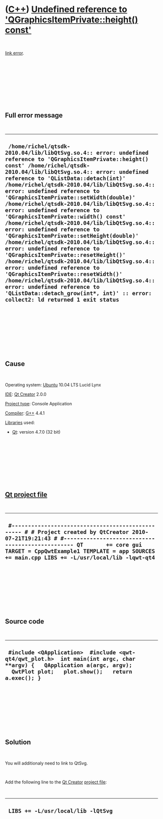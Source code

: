 



 

 

 

 

 

([C++](Cpp.md)) [Undefined reference to 'QGraphicsItemPrivate::height() const'](CppLinkErrorUndefinedReferenceToQGraphicsItemPrivateHeight.md)
================================================================================================================================================

 

[link error](CppLinkError.md).

 

 

 

 

 

Full error message
------------------

 

  --------------------------------------------------------------------------------------------------------------------------------------------------------------------------------------------------------------------------------------------------------------------------------------------------------------------------------------------------------------------------------------------------------------------------------------------------------------------------------------------------------------------------------------------------------------------------------------------------------------------------------------------------------------------------------------------------------------------------------------------------------------------------------------------------------------------------------------------------------------------------------------------------------------------------------------------------------------------------------------------------
  ` /home/richel/qtsdk-2010.04/lib/libQtSvg.so.4:: error: undefined reference to 'QGraphicsItemPrivate::height() const' /home/richel/qtsdk-2010.04/lib/libQtSvg.so.4:: error: undefined reference to 'QListData::detach(int)' /home/richel/qtsdk-2010.04/lib/libQtSvg.so.4:: error: undefined reference to 'QGraphicsItemPrivate::setWidth(double)' /home/richel/qtsdk-2010.04/lib/libQtSvg.so.4:: error: undefined reference to 'QGraphicsItemPrivate::width() const' /home/richel/qtsdk-2010.04/lib/libQtSvg.so.4:: error: undefined reference to 'QGraphicsItemPrivate::setHeight(double)' /home/richel/qtsdk-2010.04/lib/libQtSvg.so.4:: error: undefined reference to 'QGraphicsItemPrivate::resetHeight()' /home/richel/qtsdk-2010.04/lib/libQtSvg.so.4:: error: undefined reference to 'QGraphicsItemPrivate::resetWidth()' /home/richel/qtsdk-2010.04/lib/libQtSvg.so.4:: error: undefined reference to 'QListData::detach_grow(int*, int)' :: error: collect2: ld returned 1 exit status`
  --------------------------------------------------------------------------------------------------------------------------------------------------------------------------------------------------------------------------------------------------------------------------------------------------------------------------------------------------------------------------------------------------------------------------------------------------------------------------------------------------------------------------------------------------------------------------------------------------------------------------------------------------------------------------------------------------------------------------------------------------------------------------------------------------------------------------------------------------------------------------------------------------------------------------------------------------------------------------------------------------

 

 

 

 

 

Cause
-----

 

Operating system: [Ubuntu](http://www.ubuntu.com) 10.04 LTS Lucid Lynx

[IDE](CppIde.md): [Qt Creator](CppQtCreator.md) 2.0.0

[Project type](CppQtProjectType.md): Console Application

[Compiler](CppCompiler.md): [G++](CppGpp.md) 4.4.1

[Libraries](CppLibrary.md) used:

-   [Qt](CppQt.md): version 4.7.0 (32 bit)

 

 

 

 

 

[Qt project file](CppQtProjectFile.md)
---------------------------------------

 

  ------------------------------------------------------------------------------------------------------------------------------------------------------------------------------------------------------------------------------------------------------------------------------------
  ` #------------------------------------------------- # # Project created by QtCreator 2010-07-21T19:21:43 # #------------------------------------------------- QT       += core gui TARGET = CppQwtExample1 TEMPLATE = app SOURCES += main.cpp LIBS += -L/usr/local/lib -lqwt-qt4`
  ------------------------------------------------------------------------------------------------------------------------------------------------------------------------------------------------------------------------------------------------------------------------------------

 

 

 

 

 

Source code
-----------

 

  --------------------------------------------------------------------------------------------------------------------------------------------------------------------------------
  ` #include <QApplication>  #include <qwt-qt4/qwt_plot.h>  int main(int argc, char **argv) {   QApplication a(argc, argv);   QwtPlot plot;   plot.show();   return a.exec(); }`
  --------------------------------------------------------------------------------------------------------------------------------------------------------------------------------

 

 

 

 

 

Solution
--------

 

You will additionaly need to link to QtSvg.

 

Add the following line to the [Qt Creator](CppQtCreator.md) [project
file](CppQtProjectFile.md):

 

  -------------------------------------
  ` LIBS += -L/usr/local/lib -lQtSvg`
  -------------------------------------

 

 

 

 

 





 



